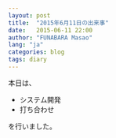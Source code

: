```yaml
---
layout: post
title:  "2015年6月11日の出来事"
date:   2015-06-11 22:00
author: "FUNABARA Masao"
lang: "ja"
categories: blog
tags: diary
---
```


本日は、

* システム開発
* 打ち合わせ

を行いました。
